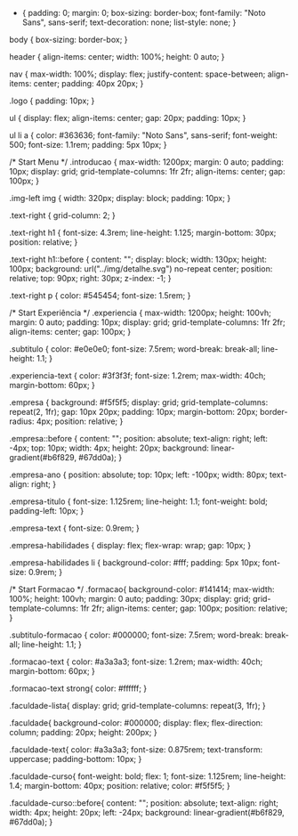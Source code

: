 * {
  padding: 0;
  margin: 0;
  box-sizing: border-box;
  font-family: "Noto Sans", sans-serif;
  text-decoration: none;
  list-style: none;
}

body {
  box-sizing: border-box;
}

header {
  align-items: center;
  width: 100%;
  height: 0 auto;
}

nav {
  max-width: 100%;
  display: flex;
  justify-content: space-between;
  align-items: center;
  padding: 40px 20px;
}

.logo {
  padding: 10px;
}

ul {
  display: flex;
  align-items: center;
  gap: 20px;
  padding: 10px;
}

ul li a {
  color: #363636;
  font-family: "Noto Sans", sans-serif;
  font-weight: 500;
  font-size: 1.1rem;
  padding: 5px 10px;
}

/* Start Menu */
.introducao {
  max-width: 1200px;
  margin: 0 auto;
  padding: 10px;
  display: grid;
  grid-template-columns: 1fr 2fr;
  align-items: center;
  gap: 100px;
}

.img-left img {
  width: 320px;
  display: block;
  padding: 10px;
}

.text-right {
  grid-column: 2;
}

.text-right h1 {
  font-size: 4.3rem;
  line-height: 1.125;
  margin-bottom: 30px;
  position: relative;
}

.text-right h1::before {
  content: "";
  display: block;
  width: 130px;
  height: 100px;
  background: url("../img/detalhe.svg") no-repeat center;
  position: relative;
  top: 90px;
  right: 30px;
  z-index: -1;
}

.text-right p {
  color: #545454;
  font-size: 1.5rem;
}

/* Start Experiência */
.experiencia {
  max-width: 1200px;
  height: 100vh;
  margin: 0 auto;
  padding: 10px;
  display: grid;
  grid-template-columns: 1fr 2fr;
  align-items: center;
  gap: 100px;
}

.subtitulo {
  color: #e0e0e0;
  font-size: 7.5rem;
  word-break: break-all;
  line-height: 1.1;
}

.experiencia-text {
  color: #3f3f3f;
  font-size: 1.2rem;
  max-width: 40ch;
  margin-bottom: 60px;
}

.empresa {
  background: #f5f5f5;
  display: grid;
  grid-template-columns: repeat(2, 1fr);
  gap: 10px 20px;
  padding: 10px;
  margin-bottom: 20px;
  border-radius: 4px;
  position: relative;
}

.empresa::before {
  content: "";
  position: absolute;
  text-align: right;
  left: -4px;
  top: 10px;
  width: 4px;
  height: 20px;
  background: linear-gradient(#b6f829, #67dd0a);
}

.empresa-ano {
  position: absolute;
  top: 10px;
  left: -100px;
  width: 80px;
  text-align: right;
}

.empresa-titulo {
  font-size: 1.125rem;
  line-height: 1.1;
  font-weight: bold;
  padding-left: 10px;
}

.empresa-text {
  font-size: 0.9rem;
}

.empresa-habilidades {
  display: flex;
  flex-wrap: wrap;
  gap: 10px;
}

.empresa-habilidades li {
  background-color: #fff;
  padding: 5px 10px;
  font-size: 0.9rem;
}

/* Start Formacao */
.formacao{
  background-color: #141414;
  max-width: 100%;
  height: 100vh;
  margin: 0 auto;
  padding: 30px;
  display: grid;
  grid-template-columns: 1fr 2fr;
  align-items: center;
  gap: 100px;
  position: relative;
}

.subtitulo-formacao {
  color: #000000;
  font-size: 7.5rem;
  word-break: break-all;
  line-height: 1.1;
}

.formacao-text {
  color: #a3a3a3;
  font-size: 1.2rem;
  max-width: 40ch;
  margin-bottom: 60px;
}

.formacao-text strong{
  color: #ffffff;
}

.faculdade-lista{
  display: grid;
  grid-template-columns: repeat(3, 1fr);
}

.faculdade{
  background-color: #000000;
  display: flex;
  flex-direction: column;
  padding: 20px;
  height: 200px;
}


.faculdade-text{
  color: #a3a3a3;
  font-size: 0.875rem;
  text-transform: uppercase;
  padding-bottom: 10px;
}

.faculdade-curso{
  font-weight: bold;
  flex: 1;
  font-size: 1.125rem;
  line-height: 1.4;
  margin-bottom: 40px;
  position: relative;
  color: #f5f5f5;
}

.faculdade-curso::before{
  content: "";
  position: absolute;
  text-align: right;
  width: 4px;
  height: 20px;
  left: -24px;
  background: linear-gradient(#b6f829, #67dd0a);
}